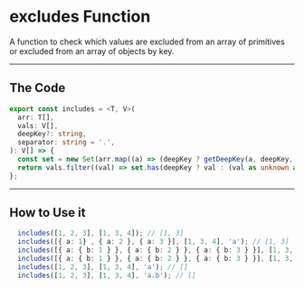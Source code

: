 # excludes Function

A function to check which values are excluded from an array of primitives or excluded from an array of objects by key.

---

## The Code

```typescript
export const includes = <T, V>(
  arr: T[],
  vals: V[],
  deepKey?: string,
  separator: string = '.',
): V[] => {
  const set = new Set(arr.map((a) => (deepKey ? getDeepKey(a, deepKey, separator) : a)));
  return vals.filter((val) => set.has(deepKey ? val : (val as unknown as T)));
};
```

---

## How to Use it

```typescript
  includes([1, 2, 3], [1, 3, 4]); // [1, 3]
  includes([{ a: 1} , { a: 2 }, { a: 3 }], [1, 3, 4], 'a'); // [1, 3]
  includes([{ a: { b: 1 } }, { a: { b: 2 } }, { a: { b: 3 } }], [1, 3, 4], 'a.b'); // [1, 3]
  includes([{ a: { b: 1 } }, { a: { b: 2 } }, { a: { b: 3 } }], [1, 3, 4], 'a/b', '/'); // [1, 3]
  includes([1, 2, 3], [1, 3, 4], 'a'); // []
  includes([1, 2, 3], [1, 3, 4], 'a.b'); // []
```
